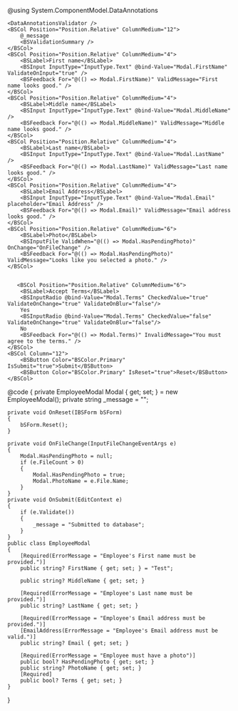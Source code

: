 ﻿@using System.ComponentModel.DataAnnotations
<BSForm Model="Modal" IsRow="true" Gutters="Gutters.Medium" OnSubmit="OnSubmit" OnReset="OnReset">

    <DataAnnotationsValidator />
    <BSCol Position="Position.Relative" ColumnMedium="12">
        @_message
        <BSValidationSummary />
    </BSCol>
    <BSCol Position="Position.Relative" ColumnMedium="4">
        <BSLabel>First name</BSLabel>
        <BSInput InputType="InputType.Text" @bind-Value="Modal.FirstName" ValidateOnInput="true" />
        <BSFeedback For="@(() => Modal.FirstName)" ValidMessage="First name looks good." />
    </BSCol>
    <BSCol Position="Position.Relative" ColumnMedium="4">
        <BSLabel>Middle name</BSLabel>
        <BSInput InputType="InputType.Text" @bind-Value="Modal.MiddleName" />
        <BSFeedback For="@(() => Modal.MiddleName)" ValidMessage="Middle name looks good." />
    </BSCol>
    <BSCol Position="Position.Relative" ColumnMedium="4">
        <BSLabel>Last name</BSLabel>
        <BSInput InputType="InputType.Text" @bind-Value="Modal.LastName" />
        <BSFeedback For="@(() => Modal.LastName)" ValidMessage="Last name looks good." />
    </BSCol>
    <BSCol Position="Position.Relative" ColumnMedium="4">
        <BSLabel>Email Address</BSLabel>
        <BSInput InputType="InputType.Text" @bind-Value="Modal.Email" placeholder="Email Address" />
        <BSFeedback For="@(() => Modal.Email)" ValidMessage="Email address looks good." />
    </BSCol>
    <BSCol Position="Position.Relative" ColumnMedium="6">
        <BSLabel>Photo</BSLabel>
        <BSInputFile ValidWhen="@(() => Modal.HasPendingPhoto)" OnChange="OnFileChange" />
        <BSFeedback For="@(() => Modal.HasPendingPhoto)" ValidMessage="Looks like you selected a photo." />
    </BSCol>


       <BSCol Position="Position.Relative" ColumnMedium="6">
        <BSLabel>Accept Terms</BSLabel>
        <BSInputRadio @bind-Value="Modal.Terms" CheckedValue="true" ValidateOnChange="true" ValidateOnBlur="false"/>
        Yes
        <BSInputRadio @bind-Value="Modal.Terms" CheckedValue="false" ValidateOnChange="true" ValidateOnBlur="false"/>
        No
        <BSFeedback For="@(() => Modal.Terms)" InvalidMessage="You must agree to the terms." />
    </BSCol>
    <BSCol Column="12">
        <BSButton Color="BSColor.Primary" IsSubmit="true">Submit</BSButton>
        <BSButton Color="BSColor.Primary" IsReset="true">Reset</BSButton>
    </BSCol>
</BSForm>
@code {
    private EmployeeModal Modal { get; set; } = new EmployeeModal();
    private string _message = "";

    private void OnReset(IBSForm bSForm)
    {
        bSForm.Reset();
    }

    private void OnFileChange(InputFileChangeEventArgs e)
    {
        Modal.HasPendingPhoto = null;
        if (e.FileCount > 0)
        {
            Modal.HasPendingPhoto = true;
            Modal.PhotoName = e.File.Name;
        }
    }
    private void OnSubmit(EditContext e)
    {
        if (e.Validate())
        {
            _message = "Submitted to database";
        }
    }
    public class EmployeeModal
    {
        [Required(ErrorMessage = "Employee's First name must be provided.")]
        public string? FirstName { get; set; } = "Test";

        public string? MiddleName { get; set; }

        [Required(ErrorMessage = "Employee's Last name must be provided.")]
        public string? LastName { get; set; }

        [Required(ErrorMessage = "Employee's Email address must be provided.")]
        [EmailAddress(ErrorMessage = "Employee's Email address must be valid.")]
        public string? Email { get; set; }

        [Required(ErrorMessage = "Employee must have a photo")]
        public bool? HasPendingPhoto { get; set; }
        public string? PhotoName { get; set; }
        [Required]
        public bool? Terms { get; set; }
    }
}